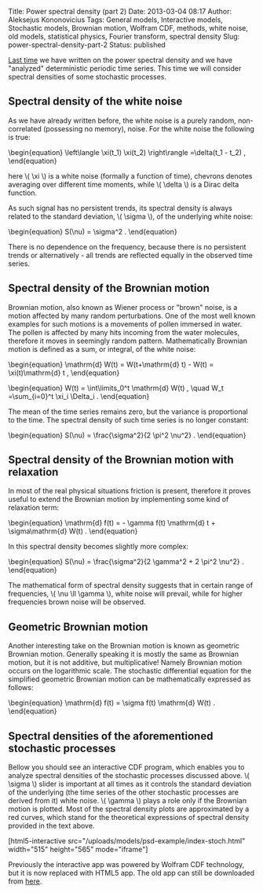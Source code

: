 Title: Power spectral density (part 2)
Date: 2013-03-04 08:17
Author: Aleksejus Kononovicius
Tags: General models, Interactive models, Stochastic models, Brownian motion, Wolfram CDF, methods, white noise, old models, statistical physics, Fourier transform, spectral density
Slug: power-spectral-density-part-2
Status: published

[Last
time](/power-spectral-density-part-1 "Power spectral density (part 1)")
we have written on the power spectral density and we have "analyzed"
deterministic periodic time series. This time we will consider spectral
densities of some stochastic processes.<!--more-->

Spectral density of the white noise
-----------------------------------

As we have already written before, the white noise is a purely random,
non-correlated (possessing no memory), noise. For the white noise the
following is true:

\begin{equation}
 \left\langle \xi(t\_1) \xi(t\_2) \right\rangle =\delta(t\_1 - t\_2) , 
\end{equation}

here \\\(  \xi \\\) is a white noise (formally a function of time),
chevrons denotes averaging over different time moments, while \\\( \delta \\\) is a Dirac delta function.

As such signal has no persistent trends, its spectral density is always
related to the standard deviation, \\\(  \sigma \\\), of the underlying
white noise:

\begin{equation}
 S(\nu) = \sigma^2 . 
\end{equation}

There is no dependence on the frequency, because there is no persistent
trends or alternatively - all trends are reflected equally in the
observed time series.

Spectral density of the Brownian motion
---------------------------------------

Brownian motion, also known as Wiener process or "brown" noise, is a
motion affected by many random perturbations. One of the most well known
examples for such motions is a movements of pollen immersed in water.
The pollen is affected by many hits incoming from the water molecules,
therefore it moves in seemingly random pattern. Mathematically Brownian
motion is defined as a sum, or integral, of the white noise:

\begin{equation}
 \mathrm{d} W(t) = W(t+\mathrm{d} t) - W(t) = \xi(t)\mathrm{d} t , 
\end{equation}

\begin{equation}
 W(t) = \int\limits\_0^t \mathrm{d} W(t) , \quad W\_t =\sum\_{i=0}^t \xi\_i \Delta\_i . 
\end{equation}

The mean of the time series remains zero, but the variance is
proportional to the time. The spectral density of such time series is no
longer constant:

\begin{equation}
 S(\nu) = \frac{\sigma^2}{2 \pi^2 \nu^2} . 
\end{equation}

Spectral density of the Brownian motion with relaxation
-------------------------------------------------------

In most of the real physical situations friction is present, therefore
it proves useful to extend the Brownian motion by implementing some kind
of relaxation term:

\begin{equation}
 \mathrm{d} f(t) = - \gamma f(t) \mathrm{d} t + \sigma\mathrm{d} W(t) . 
\end{equation}

In this spectral density becomes slightly more complex:

\begin{equation}
 S(\nu) = \frac{\sigma^2}{2 \gamma^2 + 2 \pi^2 \nu^2} .
\end{equation}

The mathematical form of spectral density suggests that in certain range
of frequencies, \\\(  \nu \ll \gamma \\\), white noise will prevail,
while for higher frequencies brown noise will be observed.

Geometric Brownian motion
-------------------------

Another interesting take on the Brownian motion is known as geometric
Brownian motion. Generally speaking it is mostly the same as Brownian
motion, but it is not additive, but multiplicative! Namely Brownian
motion occurs on the logarithmic scale. The stochastic differential
equation for the simplified geometric Brownian motion can be
mathematically expressed as follows:

\begin{equation}
 \mathrm{d} f(t) = \sigma f(t) \mathrm{d} W(t) . 
\end{equation}

Spectral densities of the aforementioned stochastic processes
-------------------------------------------------------------

Bellow you should see an interactive CDF program, which enables you to
analyze spectral densities of the stochastic processes discussed above.
\\\(  \sigma \\\) slider is important at all times as it controls the
standard deviation of the underlying (the time series of the other
stochastic processes are derived from it) white noise. \\\(  \gamma \\\)
plays a role only if the Brownian motion is plotted. Most of the spectral
density plots are approximated by a red curves, which stand for the
theoretical expressions of spectral density provided in the text above.

[html5-interactive
src="/uploads/models/psd-example/index-stoch.html" width="515"
height="565" mode="iframe"]

Previously the interactive app was powered by Wolfram CDF technology, but it
is now replaced with HTML5 app. The old app can still be downloaded from
[here](/uploads/2013/01/random-spectra-en.cdf).

